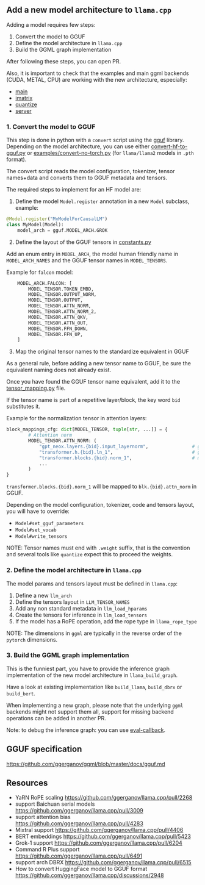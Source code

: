 ## Add a new model architecture to `llama.cpp`

Adding a model requires few steps:

1. Convert the model to GGUF
2. Define the model architecture in `llama.cpp`
3. Build the GGML graph implementation

After following these steps, you can open PR.

Also, it is important to check that the examples and main ggml backends (CUDA, METAL, CPU) are working with the new architecture, especially:
- [main](../examples/main)
- [imatrix](../examples/imatrix)
- [quantize](../examples/quantize)
- [server](../examples/server)

### 1. Convert the model to GGUF

This step is done in python with a `convert` script using the [gguf](https://pypi.org/project/gguf/) library.
Depending on the model architecture, you can use either [convert-hf-to-gguf.py](../convert-hf-to-gguf.py) or [examples/convert-no-torch.py](../examples/convert-no-torch.py) (for `llama/llama2` models in `.pth` format).

The convert script reads the model configuration, tokenizer, tensor names+data and converts them to GGUF metadata and tensors.

The required steps to implement for an HF model are:

1. Define the model `Model.register` annotation in a new `Model` subclass, example:

```python
@Model.register("MyModelForCausalLM")
class MyModel(Model):
    model_arch = gguf.MODEL_ARCH.GROK
```

2. Define the layout of the GGUF tensors in [constants.py](../gguf-py/gguf/constants.py)

Add an enum entry in `MODEL_ARCH`, the model human friendly name in `MODEL_ARCH_NAMES` and the GGUF tensor names in `MODEL_TENSORS`.

Example for `falcon` model:
```python
    MODEL_ARCH.FALCON: [
        MODEL_TENSOR.TOKEN_EMBD,
        MODEL_TENSOR.OUTPUT_NORM,
        MODEL_TENSOR.OUTPUT,
        MODEL_TENSOR.ATTN_NORM,
        MODEL_TENSOR.ATTN_NORM_2,
        MODEL_TENSOR.ATTN_QKV,
        MODEL_TENSOR.ATTN_OUT,
        MODEL_TENSOR.FFN_DOWN,
        MODEL_TENSOR.FFN_UP,
    ]
```

3. Map the original tensor names to the standardize equivalent in GGUF

As a general rule, before adding a new tensor name to GGUF, be sure the equivalent naming does not already exist.

Once you have found the GGUF tensor name equivalent, add it to the [tensor_mapping.py](../gguf-py/gguf/tensor_mapping.py) file.

If the tensor name is part of a repetitive layer/block, the key word `bid` substitutes it.

Example for the normalization tensor in attention layers:

```python
block_mappings_cfg: dict[MODEL_TENSOR, tuple[str, ...]] = {
        # Attention norm
        MODEL_TENSOR.ATTN_NORM: (
            "gpt_neox.layers.{bid}.input_layernorm",                # gptneox
            "transformer.h.{bid}.ln_1",                             # gpt2 gpt-j refact qwen
            "transformer.blocks.{bid}.norm_1",                      # mpt
            ...
        )
}
```

`transformer.blocks.{bid}.norm_1` will be mapped to `blk.{bid}.attn_norm` in GGUF.

Depending on the model configuration, tokenizer, code and tensors layout, you will have to override:
- `Model#set_gguf_parameters`
- `Model#set_vocab`
- `Model#write_tensors`

NOTE: Tensor names must end with `.weight` suffix, that is the convention and several tools like `quantize` expect this to proceed the weights.

### 2. Define the model architecture in `llama.cpp`

The model params and tensors layout must be defined in `llama.cpp`:
1. Define a new `llm_arch`
2. Define the tensors layout in `LLM_TENSOR_NAMES`
3. Add any non standard metadata in `llm_load_hparams`
4. Create the tensors for inference in `llm_load_tensors`
5. If the model has a RoPE operation, add the rope type in `llama_rope_type`

NOTE: The dimensions in `ggml` are typically in the reverse order of the `pytorch` dimensions.

### 3. Build the GGML graph implementation

This is the funniest part, you have to provide the inference graph implementation of the new model architecture in `llama_build_graph`.

Have a look at existing implementation like `build_llama`, `build_dbrx` or `build_bert`.

When implementing a new graph, please note that the underlying `ggml` backends might not support them all, support for missing backend operations can be added in another PR.

Note: to debug the inference graph: you can use [eval-callback](../examples/eval-callback).

## GGUF specification

https://github.com/ggerganov/ggml/blob/master/docs/gguf.md

## Resources

- YaRN RoPE scaling https://github.com/ggerganov/llama.cpp/pull/2268
- support Baichuan serial models https://github.com/ggerganov/llama.cpp/pull/3009
- support attention bias https://github.com/ggerganov/llama.cpp/pull/4283
- Mixtral support https://github.com/ggerganov/llama.cpp/pull/4406
- BERT embeddings https://github.com/ggerganov/llama.cpp/pull/5423
- Grok-1 support https://github.com/ggerganov/llama.cpp/pull/6204
- Command R Plus support https://github.com/ggerganov/llama.cpp/pull/6491
- support arch DBRX https://github.com/ggerganov/llama.cpp/pull/6515
- How to convert HuggingFace model to GGUF format https://github.com/ggerganov/llama.cpp/discussions/2948
